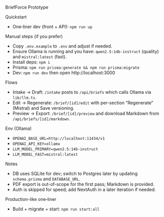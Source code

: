 BriefForce Prototype

Quickstart
- One‑liner dev (front + API): `npm run up`

Manual steps (if you prefer)
- Copy `.env.example` to `.env` and adjust if needed.
- Ensure Ollama is running and you have: `qwen2.5:14b-instruct` (quality) and `mistral:latest` (fast).
- Install deps: `npm i`
- Prisma: `npm run prisma:generate && npm run prisma:migrate`
- Dev: `npm run dev` then open http://localhost:3000

Flows
- Intake → Draft: `/intake` posts to `/api/briefs` which calls Ollama via `lib/llm.ts`.
- Edit → Regenerate: `/brief/[id]/edit` with per-section “Regenerate” (Mistral) and Save versioning.
- Preview → Export: `/brief/[id]/preview` and download Markdown from `/api/briefs/[id]/markdown`.

Env (Ollama)
- `OPENAI_BASE_URL=http://localhost:11434/v1`
- `OPENAI_API_KEY=ollama`
- `LLM_MODEL_PRIMARY=qwen2.5:14b-instruct`
- `LLM_MODEL_FAST=mistral:latest`

Notes
- DB uses SQLite for dev; switch to Postgres later by updating `schema.prisma` and `DATABASE_URL`.
- PDF export is out-of-scope for the first pass; Markdown is provided.
- Auth is skipped for speed; add NextAuth in a later iteration if needed.

Production-like one‑liner
- Build + migrate + start: `npm run start:all`
